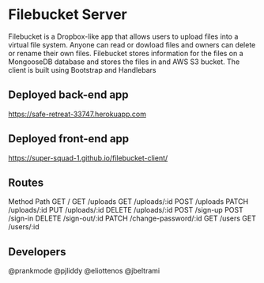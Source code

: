 # Filebucket Server
<!-- * A short description of your application -->
Filebucket is a Dropbox-like app that allows users to upload files into a
virtual file system. Anyone can read or dowload files and owners can delete
or rename their own files. Filebucket stores information for the files on a
MongooseDB database and stores the files in and AWS S3 bucket. The client is
built using Bootstrap and Handlebars

## Deployed back-end app
<!-- * A link to the deployed back-end app. -->
https://safe-retreat-33747.herokuapp.com

## Deployed front-end app
<!-- * A link to the repo for your front-end. -->
https://super-squad-1.github.io/filebucket-client/

## Routes
<!-- * A catalog of routes (paths and methods) that the API expects. -->
Method    Path
GET       /
GET       /uploads
GET       /uploads/:id
POST      /uploads
PATCH     /uploads/:id
PUT       /uploads/:id
DELETE    /uploads/:id
POST      /sign-up
POST      /sign-in
DELETE    /sign-out/:id
PATCH     /change-password/:id
GET       /users
GET       /users/:id

## Developers
@prankmode
@pjliddy
@eliottenos
@jbeltrami
